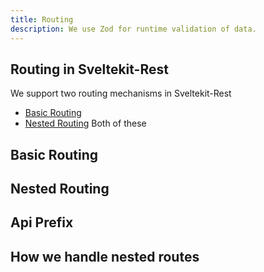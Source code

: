```yaml
---
title: Routing
description: We use Zod for runtime validation of data.
---
```


## Routing in Sveltekit-Rest
We support two routing mechanisms in Sveltekit-Rest
- [Basic Routing](#basic-routing)
- [Nested Routing](#nested-routing)
Both of these 
## Basic Routing


## Nested Routing


## Api Prefix

## How we handle nested routes